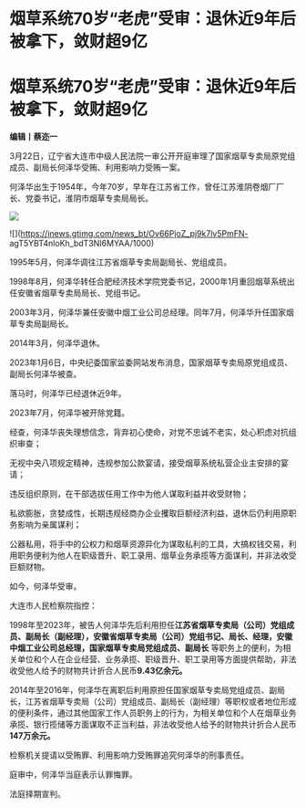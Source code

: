 # 烟草系统70岁“老虎”受审：退休近9年后被拿下，敛财超9亿

# 烟草系统70岁“老虎”受审：退休近9年后被拿下，敛财超9亿

**编辑丨蔡迩一**

3月22日，辽宁省大连市中级人民法院一审公开开庭审理了国家烟草专卖局原党组成员、副局长何泽华受贿、利用影响力受贿一案。

何泽华出生于1954年，今年70岁，早年在江苏省工作，曾任江苏淮阴卷烟厂厂长、党委书记，淮阴市烟草专卖局局长。

![](https://inews.gtimg.com/news_bt/OGL3oDiLBoxZgerHmUrE3uUzgCEfKt3u0Mx9rqT5C9ndwAA/1000)

![](https://inews.gtimg.com/news_bt/Ov66PjoZ_pj9k7lv5PmFN-
agT5YBT4nloKh_bdT3NI6MYAA/1000)

1995年5月，何泽华调往江苏省烟草专卖局副局长、党组成员。

1998年8月，何泽华转任合肥经济技术学院党委书记，2000年1月重回烟草系统出任安徽省烟草专卖局局长、党组书记。

2003年3月，何泽华兼任安徽中烟工业公司总经理。同年7月，何泽华升任国家烟草专卖局副局长。

2014年3月，何泽华退休。

2023年1月6日，中央纪委国家监委网站发布消息，国家烟草专卖局原党组成员、副局长何泽华被查。

落马时，何泽华已经退休近9年。

2023年7月，何泽华被开除党籍。

经查，何泽华丧失理想信念，背弃初心使命，对党不忠诚不老实，处心积虑对抗组织审查；

无视中央八项规定精神，违规参加公款宴请，接受烟草系统私营企业主安排的宴请；

违反组织原则，在干部选拔任用工作中为他人谋取利益并收受财物；

私欲膨胀，贪婪成性，长期违规经商办企业攫取巨额经济利益，退休后仍利用原职务影响为亲属谋利；

公器私用，将手中的公权力和烟草资源异化为谋取私利的工具，大搞权钱交易，利用职务便利为他人在职级晋升、职工录用、烟草业务承揽等方面谋利，并非法收受巨额财物。

如今，何泽华受审。

大连市人民检察院指控：

1998年至2023年，被告人何泽华先后利用担任**江苏省烟草专卖局（公司）党组成员、副局长（副经理），安徽省烟草专卖局（公司）党组书记、局长、经理，安徽中烟工业公司总经理，国家烟草专卖局党组成员、副局长**
等职务上的便利，为相关单位和个人在企业经营、业务承揽、职级晋升、职工录用等方面提供帮助，非法收受他人给予的财物共计折合人民币**9.43亿余元。**

2014年至2016年，何泽华在离职后利用原担任国家烟草专卖局党组成员、副局长，江苏省烟草专卖局（公司）党组成员、副局长（副经理）等职权或者地位形成的便利条件，通过其他国家工作人员职务上的行为，为相关单位和个人在烟草业务承揽、银行揽储等方面谋取不正当利益，非法收受他人给予的财物共计折合人民币**147万余元。**

检察机关提请以受贿罪、利用影响力受贿罪追究何泽华的刑事责任。

庭审中，何泽华当庭表示认罪悔罪。

法庭择期宣判。

